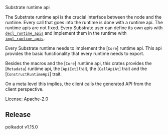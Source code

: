 Substrate runtime api

The Substrate runtime api is the crucial interface between the node and the runtime.
Every call that goes into the runtime is done with a runtime api. The runtime apis are not fixed.
Every Substrate user can define its own apis with
[`decl_runtime_apis`](https://docs.rs/sp-api/latest/sp_api/macro.decl_runtime_apis.html) and implement them in
the runtime with [`impl_runtime_apis`](https://docs.rs/sp-api/latest/sp_api/macro.impl_runtime_apis.html).

Every Substrate runtime needs to implement the [`Core`] runtime api. This api provides the basic
functionality that every runtime needs to export.

Besides the macros and the [`Core`] runtime api, this crates provides the [`Metadata`] runtime
api, the [`ApiExt`] trait, the [`CallApiAt`] trait and the [`ConstructRuntimeApi`] trait.

On a meta level this implies, the client calls the generated API from the client perspective.

License: Apache-2.0


## Release

polkadot v1.15.0
